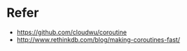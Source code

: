 
# Refer

* https://github.com/cloudwu/coroutine
* http://www.rethinkdb.com/blog/making-coroutines-fast/

